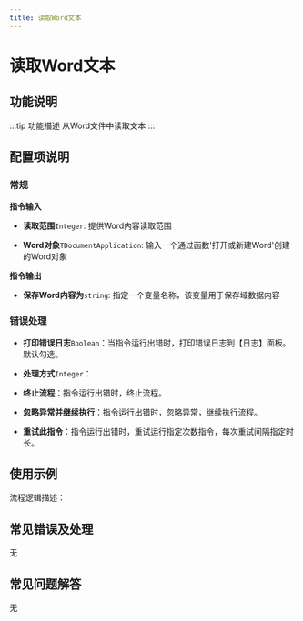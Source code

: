 ```yaml
---
title: 读取Word文本
---
```


# 读取Word文本

## 功能说明

:::tip 功能描述
从Word文件中读取文本
:::

## 配置项说明

### 常规

**指令输入**

- **读取范围**`Integer`: 提供Word内容读取范围

- **Word对象**`TDocumentApplication`: 输入一个通过函数'打开或新建Word'创建的Word对象


**指令输出**

- **保存Word内容为**`string`: 指定一个变量名称，该变量用于保存域数据内容

### 错误处理

- **打印错误日志**`Boolean`：当指令运行出错时，打印错误日志到【日志】面板。默认勾选。

- **处理方式**`Integer`：

 - **终止流程**：指令运行出错时，终止流程。

 - **忽略异常并继续执行**：指令运行出错时，忽略异常，继续执行流程。

 - **重试此指令**：指令运行出错时，重试运行指定次数指令，每次重试间隔指定时长。

## 使用示例

流程逻辑描述：

## 常见错误及处理

无

## 常见问题解答

无

